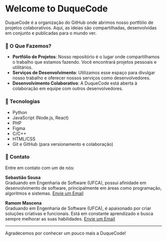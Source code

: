 # Welcome to DuqueCode

DuqueCode é a organização do GitHub onde abrimos nosso portfólio de projetos colaborativos. Aqui, as ideias são compartilhadas, desenvolvidas em conjunto e publicadas para o mundo ver.

### 🚀 O Que Fazemos?

- **Portfólio de Projetos**: Nosso repositório é o lugar onde compartilhamos o trabalho que estamos fazendo. Você encontrará projetos pessoais e utilitários.
- **Serviços de Desenvolvimento**: Utilizamos esse espaço para divulgar nosso trabalho e oferecer nossos serviços como desenvolvedores.
- **Desenvolvimento Colaborativo**: A DuqueCode está aberta à colaboração em equipe com outros desenvolvedores.

### 🔧 Tecnologias

- Python
- JavaScript (Node.js, React)
- PHP
- Figma
- C/C++
- HTML/CSS
- Git e GitHub (para versionamento e colaboração)

### 💬 Contato

Entre em contato com um de nós:


**Sebastião Sousa**  
Graduando em Engenharia de Software (UFCA), possui afinidade em desenvolvimento de software, principalmente em áreas como programação, algoritmos e sistemas.
[Envie um Email](mailto:sebastiaosoares145@gmail.com)

**Ramom Mascena**  
Graduando em Engenharia de Software (UFCA), é apaixonado por criar soluções criativas e funcionais. Está em constante aprendizado e busca sempre melhorar as suas habilidades.
[Envie um Email](mailto:ramomricarto@gmail.com)

---

Agradecemos por conhecer um pouco mais a DuqueCode!
